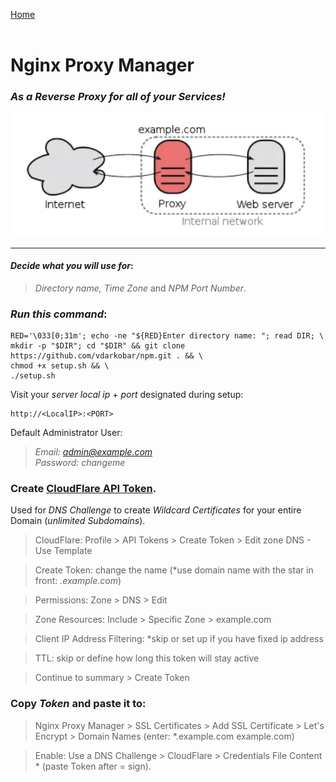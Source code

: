 <p align="left">
  <a href="https://github.com/vdarkobar/Home-Cloud#self-hosted-cloud">Home</a>
  <br><br>
</p> 
  
# Nginx Proxy Manager
### *As a Reverse Proxy for all of your Services!*  

<p align="center">
  <img src="https://github.com/vdarkobar/Home-Cloud/blob/main/shared/reverse-proxy.png">
</p>
  
---  
  
#### *Decide what you will use for*:
  
> *Directory name, Time Zone* and *NPM Port Number*.
  
### *Run this command*:
```
RED='\033[0;31m'; echo -ne "${RED}Enter directory name: "; read DIR; \
mkdir -p "$DIR"; cd "$DIR" && git clone https://github.com/vdarkobar/npm.git . && \
chmod +x setup.sh && \
./setup.sh
```
  
Visit your *server local ip* + *port* designated during setup:
```
http://<LocalIP>:<PORT>
```
  
Default Administrator User:  
> *Email:    admin@example.com*  
> *Password: changeme*  
  

### Create <a href="https://dash.cloudflare.com/profile/api-tokens">CloudFlare API Token</a>. 

Used for *DNS Challenge* to create *Wildcard Certificates* for your entire Domain (*unlimited Subdomains*).
  
> CloudFlare: Profile > API Tokens > Create Token > Edit zone DNS - Use Template  
  
> Create Token: change the name (*use domain name with the star in front: *.example.com*)  
  
> Permissions: Zone > DNS > Edit
  
> Zone Resources: Include > Specific Zone > example.com
  
> Client IP Address Filtering: *skip or set up if you have fixed ip address
  
> TTL: skip or define how long this token will stay active
  
> Continue to summary > Create Token
  
### Copy *Token* and paste it to:
  
> Nginx Proxy Manager > SSL Certificates > Add SSL Certificate > Let's Encrypt > Domain Names (enter: *.example.com example.com) 

> Enable: Use a DNS Challenge > CloudFlare > Credentials File Content * (paste Token after = sign).
  
